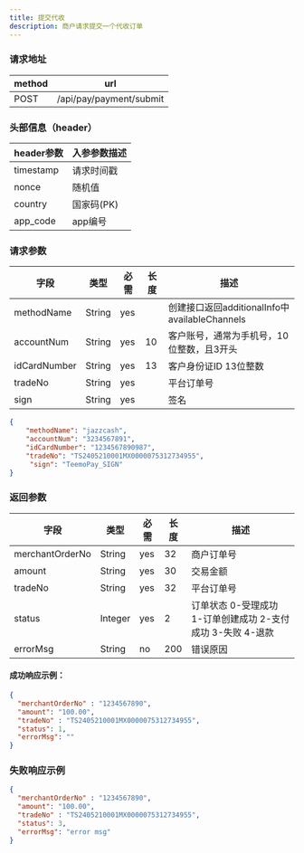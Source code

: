 ```yaml
---
title: 提交代收
description: 商户请求提交一个代收订单
---
```


### 请求地址

| method | url                     |
| ------ |-------------------------|
| POST   | /api/pay/payment/submit |

### 头部信息（header）

| header参数                  | 入参参数描述  |
|---------------------------|---------|
| timestamp                 | 请求时间戳   |
| nonce                     | 随机值     |
| country                   | 国家码(PK) |
| app_code                  | app编号   |


### 请求参数

| 字段            | 类型   | 必需  | 长度  | 描述                                     |
| --------------- | ------ |-----|-----|----------------------------------------|
| methodName | String | yes |   | 创建接口返回additionalInfo中availableChannels |
| accountNum     | String    | yes |  10   | 客户账号，通常为手机号，10位整数，且3开头                 |
| idCardNumber    | String    | yes | 13  | 客户身份证ID 13位整数                          |
| tradeNo          | String | yes |   | 平台订单号                              |
| sign            | String | yes |     | 签名                                     |

```json title="请求示例"
{
    "methodName": "jazzcash",
    "accountNum": "3234567891",
    "idCardNumber": "1234567890987",
    "tradeNo": "TS2405210001MX0000075312734955",
     "sign": "TeemoPay_SIGN"
}
```

### 返回参数

| 字段              | 类型      | 必需  | 长度  | 描述                                              |
|-----------------|---------|-----|-----|------------------------------------------------------|
| merchantOrderNo | String  | yes | 32  | 商户订单号                                             |
| amount          | String  | yes | 30  | 交易金额                                               |
| tradeNo         | String  | yes | 32  | 平台订单号                                             |
| status          | Integer | yes | 2   | 订单状态 0-受理成功 1-订单创建成功  2-支付成功  3-失败 4-退款| 
| errorMsg        | String  | no  | 200 | 错误原因                                               |
#### 成功响应示例：
```json
{
  "merchantOrderNo" : "1234567890",
  "amount": "100.00",
  "tradeNo" : "TS2405210001MX0000075312734955",
  "status": 1,
  "errorMsg": ""
}
```

### 失败响应示例
```json
{
  "merchantOrderNo" : "1234567890",
  "amount": "100.00",
  "tradeNo" : "TS2405210001MX0000075312734955",
  "status": 3,
  "errorMsg": "error msg"
}
```
